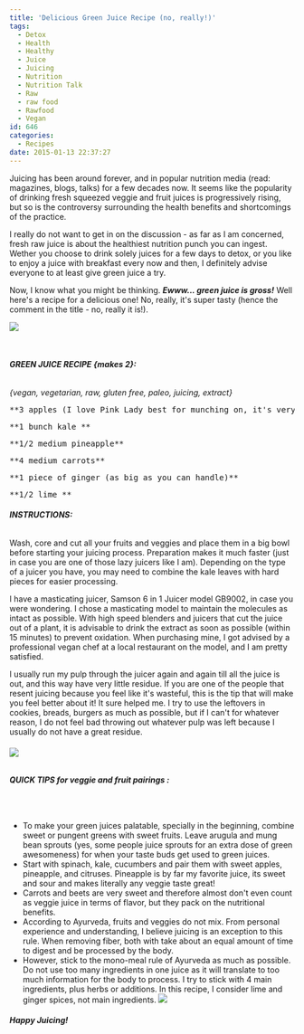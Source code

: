 ```yaml
---
title: 'Delicious Green Juice Recipe (no, really!)'
tags:
  - Detox
  - Health
  - Healthy
  - Juice
  - Juicing
  - Nutrition
  - Nutrition Talk
  - Raw
  - raw food
  - Rawfood
  - Vegan
id: 646
categories:
  - Recipes
date: 2015-01-13 22:37:27
---
```


Juicing has been around forever, and in popular nutrition media (read: magazines, blogs, talks) for a few decades now. It seems like the popularity of drinking fresh squeezed veggie and fruit juices is progressively rising, but so is the controversy surrounding the health benefits and shortcomings of the practice.

I really do not want to get in on the discussion - as far as I am concerned, fresh raw juice is about the healthiest nutrition punch you can ingest. Wether you choose to drink solely juices for a few days to detox, or you like to enjoy a juice with breakfast every now and then, I definitely advise everyone to at least give green juice a try.

Now, I know what you might be thinking. _**Ewww... green juice is gross!**_ Well here's a recipe for a delicious one! No, really, it's super tasty (hence the comment in the title - no, really it is!).

![](/images/juiceG.jpg)

&nbsp;

###### **GREEN JUICE RECIPE {makes 2}:**

_{vegan, vegetarian, raw, gluten free, paleo, juicing, extract}_
<pre>**3 apples (I love Pink Lady best for munching on, it's very sweet in juices)**</pre>
<pre>**1 bunch kale **</pre>
<pre>**1/2 medium pineapple**</pre>
<pre>**4 medium carrots**</pre>
<pre>**1 piece of ginger (as big as you can handle)**</pre>
<pre>**1/2 lime **</pre>

###### **INSTRUCTIONS:**

Wash, core and cut all your fruits and veggies and place them in a big bowl before starting your juicing process. Preparation makes it much faster (just in case you are one of those lazy juicers like I am). Depending on the type of a juicer you have, you may need to combine the kale leaves with hard pieces for easier processing.

I have a masticating juicer, Samson 6 in 1 Juicer model GB9002, in case you were wondering. I chose a masticating model to maintain the molecules as intact as possible. With high speed blenders and juicers that cut the juice out of a plant, it is advisable to drink the extract as soon as possible (within 15 minutes) to prevent oxidation. When purchasing mine, I got advised by a professional vegan chef at a local restaurant on the model, and I am pretty satisfied.

I usually run my pulp through the juicer again and again till all the juice is out, and this way have very little residue. If you are one of the people that resent juicing because you feel like it's wasteful, this is the tip that will make you feel better about it! It sure helped me. I try to use the leftovers in cookies, breads, burgers as much as possible, but if I can't for whatever reason, I do not feel bad throwing out whatever pulp was left because I usually do not have a great residue.

###### ![](/images/greenjuice.jpg)

###### **QUICK TIPS for veggie and fruit pairings :**

&nbsp;

*   To make your green juices palatable, specially in the beginning, combine sweet or pungent greens with sweet fruits. Leave arugula and mung bean sprouts (yes, some people juice sprouts for an extra dose of green awesomeness) for when your taste buds get used to green juices.
*   Start with spinach, kale, cucumbers and pair them with sweet apples, pineapple, and citruses. Pineapple is by far my favorite juice, its sweet and sour and makes literally any veggie taste great!
*   Carrots and beets are very sweet and therefore almost don't even count as veggie juice in terms of flavor, but they pack on the nutritional benefits.
*   According to Ayurveda, fruits and veggies do not mix. From personal experience and understanding, I believe juicing is an exception to this rule. When removing fiber, both with take about an equal amount of time to digest and be processed by the body.
*   However, stick to the mono-meal rule of Ayurveda as much as possible. Do not use too many ingredients in one juice as it will translate to too much information for the body to process. I try to stick with 4 main ingredients, plus herbs or additions. In this recipe, I consider lime and ginger spices, not main ingredients.
![](/images/greenjuicedriniking.jpg)

##### **Happy Juicing!**

&nbsp;
